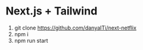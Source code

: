 # Next.js + Tailwind

1. git clone https://github.com/danyaITi/next-netflix
2. npm i
3. npm run start
